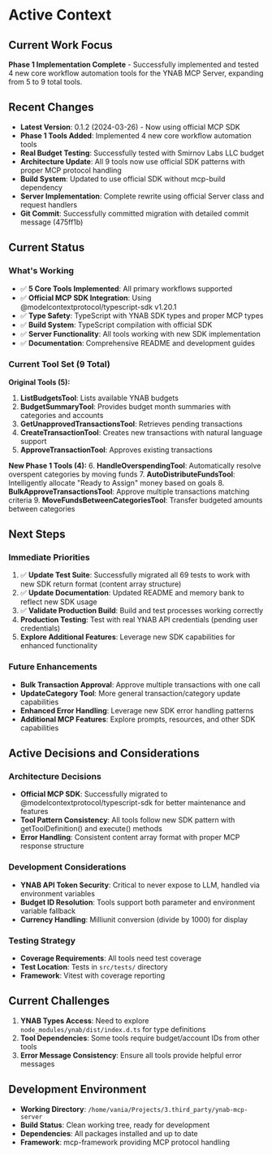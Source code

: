 # Active Context

## Current Work Focus
**Phase 1 Implementation Complete** - Successfully implemented and tested 4 new core workflow automation tools for the YNAB MCP Server, expanding from 5 to 9 total tools.

## Recent Changes
- **Latest Version**: 0.1.2 (2024-03-26) - Now using official MCP SDK
- **Phase 1 Tools Added**: Implemented 4 new core workflow automation tools
- **Real Budget Testing**: Successfully tested with Smirnov Labs LLC budget
- **Architecture Update**: All 9 tools now use official SDK patterns with proper MCP protocol handling
- **Build System**: Updated to use official SDK without mcp-build dependency
- **Server Implementation**: Complete rewrite using official Server class and request handlers
- **Git Commit**: Successfully committed migration with detailed commit message (475ff1b)

## Current Status
### What's Working
- ✅ **5 Core Tools Implemented**: All primary workflows supported
- ✅ **Official MCP SDK Integration**: Using @modelcontextprotocol/typescript-sdk v1.20.1
- ✅ **Type Safety**: TypeScript with YNAB SDK types and proper MCP types
- ✅ **Build System**: TypeScript compilation with official SDK
- ✅ **Server Functionality**: All tools working with new SDK implementation
- ✅ **Documentation**: Comprehensive README and development guides

### Current Tool Set (9 Total)
**Original Tools (5):**
1. **ListBudgetsTool**: Lists available YNAB budgets
2. **BudgetSummaryTool**: Provides budget month summaries with categories and accounts
3. **GetUnapprovedTransactionsTool**: Retrieves pending transactions
4. **CreateTransactionTool**: Creates new transactions with natural language support
5. **ApproveTransactionTool**: Approves existing transactions

**New Phase 1 Tools (4):**
6. **HandleOverspendingTool**: Automatically resolve overspent categories by moving funds
7. **AutoDistributeFundsTool**: Intelligently allocate "Ready to Assign" money based on goals
8. **BulkApproveTransactionsTool**: Approve multiple transactions matching criteria
9. **MoveFundsBetweenCategoriesTool**: Transfer budgeted amounts between categories

## Next Steps
### Immediate Priorities
1. ✅ **Update Test Suite**: Successfully migrated all 69 tests to work with new SDK return format (content array structure)
2. ✅ **Update Documentation**: Updated README and memory bank to reflect new SDK usage
3. ✅ **Validate Production Build**: Build and test processes working correctly
4. **Production Testing**: Test with real YNAB API credentials (pending user credentials)
5. **Explore Additional Features**: Leverage new SDK capabilities for enhanced functionality

### Future Enhancements
- **Bulk Transaction Approval**: Approve multiple transactions with one call
- **UpdateCategory Tool**: More general transaction/category update capabilities
- **Enhanced Error Handling**: Leverage new SDK error handling patterns
- **Additional MCP Features**: Explore prompts, resources, and other SDK capabilities

## Active Decisions and Considerations

### Architecture Decisions
- **Official MCP SDK**: Successfully migrated to @modelcontextprotocol/typescript-sdk for better maintenance and features
- **Tool Pattern Consistency**: All tools follow new SDK pattern with getToolDefinition() and execute() methods
- **Error Handling**: Consistent content array format with proper MCP response structure

### Development Considerations
- **YNAB API Token Security**: Critical to never expose to LLM, handled via environment variables
- **Budget ID Resolution**: Tools support both parameter and environment variable fallback
- **Currency Handling**: Milliunit conversion (divide by 1000) for display

### Testing Strategy
- **Coverage Requirements**: All tools need test coverage
- **Test Location**: Tests in `src/tests/` directory
- **Framework**: Vitest with coverage reporting

## Current Challenges
1. **YNAB Types Access**: Need to explore `node_modules/ynab/dist/index.d.ts` for type definitions
2. **Tool Dependencies**: Some tools require budget/account IDs from other tools
3. **Error Message Consistency**: Ensure all tools provide helpful error messages

## Development Environment
- **Working Directory**: `/home/vania/Projects/3.third_party/ynab-mcp-server`
- **Build Status**: Clean working tree, ready for development
- **Dependencies**: All packages installed and up to date
- **Framework**: mcp-framework providing MCP protocol handling
